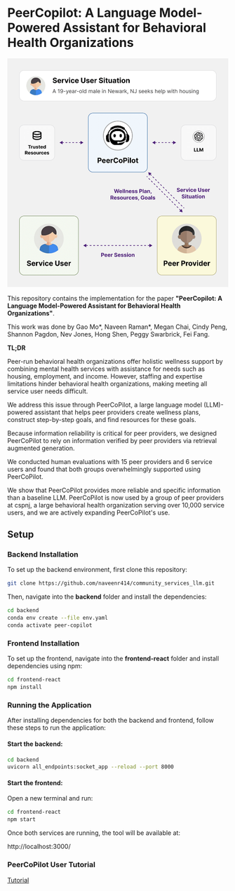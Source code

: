 # PeerCopilot: A Language Model-Powered Assistant for Behavioral Health Organizations

![Figure](./img/small_pull.png)  

This repository contains the implementation for the paper **"PeerCopilot: A Language Model-Powered Assistant for Behavioral Health Organizations"**.

This work was done by Gao Mo*, Naveen Raman*, Megan Chai, Cindy Peng, Shannon Pagdon, Nev Jones, Hong Shen, Peggy Swarbrick, Fei Fang.

**TL;DR**

Peer-run behavioral health organizations offer holistic wellness support by combining mental health services with assistance for needs such as housing, employment, and income. 
However, staffing and expertise limitations hinder behavioral health organizations, making meeting all service user needs difficult. 

We address this issue through PeerCoPilot, a large language model (LLM)-powered assistant that helps peer providers create wellness plans, construct step-by-step goals, and find resources for these goals. 

Because information reliability is critical for peer providers, we designed PeerCoPilot to rely on information verified by peer providers via retrieval augmented generation.  

We conducted human evaluations with 15 peer providers and 6 service users and found that both groups overwhelmingly supported using PeerCoPilot. 

We show that PeerCoPilot provides more reliable and specific information than a baseline LLM. 
PeerCoPilot is now used by a group of peer providers at cspnj, a large behavioral health organization serving over 10,000 service users, and we are actively expanding PeerCoPilot's use.  


## Setup

### Backend Installation

To set up the backend environment, first clone this repository:

```bash
git clone https://github.com/naveenr414/community_services_llm.git
```

Then, navigate into the **backend** folder and install the dependencies:

```bash
cd backend
conda env create --file env.yaml
conda activate peer-copilot
```

### Frontend Installation

To set up the frontend, navigate into the **frontend-react** folder and install dependencies using npm:

```bash
cd frontend-react
npm install
```

### Running the Application

After installing dependencies for both the backend and frontend, follow these steps to run the application:

#### Start the backend:
```bash
cd backend
uvicorn all_endpoints:socket_app --reload --port 8000
```

#### Start the frontend:
Open a new terminal and run:
```bash
cd frontend-react
npm start
```

Once both services are running, the tool will be available at:

http://localhost:3000/

### PeerCoPilot User Tutorial 

[Tutorial](https://www.youtube.com/watch?v=4rg1wmo2Y8w)




